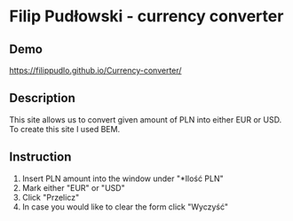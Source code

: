 # Filip Pudłowski - currency converter

## Demo

https://filippudlo.github.io/Currency-converter/

## Description

This site allows us to convert given amount of PLN into either EUR or USD. To create this site I used BEM.

## Instruction

1. Insert PLN amount into the window under "\*Ilość PLN"
2. Mark either "EUR" or "USD"
3. Click "Przelicz"
4. In case you would like to clear the form click "Wyczyść"
